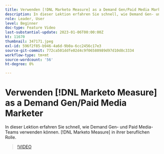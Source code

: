 ```yaml
---
title: Verwenden [!DNL Marketo Measure] as a Demand Gen/Paid Media Marketer
description: In dieser Lektion erfahren Sie schnell, wie Demand Gen- und Paid Media-Teams verwenden können. [!DNL Marketo Measure] in ihrer beruflichen Rolle.
role: Leader, User
level: Beginner
doc-type: Feature Video
last-substantial-update: 2023-01-06T00:00:00Z
kt: 11670
thumbnail: 347171.jpeg
exl-id: 596f2f85-b946-4a6d-9b0a-6cc2456c17e3
source-git-commit: 772ca501ddfe02d4c9f06580989d97d10d8c3334
workflow-type: tm+mt
source-wordcount: '56'
ht-degree: 0%

---
```


# Verwenden [!DNL Marketo Measure] as a Demand Gen/Paid Media Marketer

In dieser Lektion erfahren Sie schnell, wie Demand Gen- und Paid Media-Teams verwenden können. [!DNL Marketo Measure] in ihrer beruflichen Rolle.

>[!VIDEO](https://video.tv.adobe.com/v/347171/?quality=12&learn=on)

